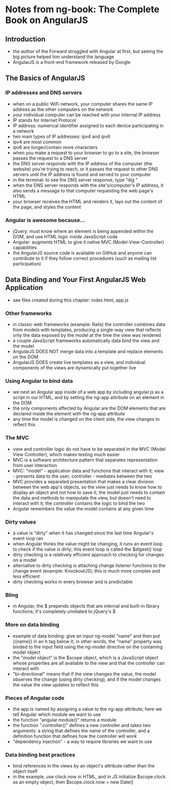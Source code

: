 Notes from ng-book: The Complete Book on AngularJS
==================================================

Introduction
------------

* the author of the Forward struggled with Angular at first, but seeing the big picture helped him understand the language
* AngularJS is a front-end framework released by Google


The Basics of AngularJS
-----------------------

### IP addresses and DNS servers

* when on a public WiFi network, your computer shares the same IP address as the other computers on the network
* your individual computer can be reached with your internal IP address
* IP stands for Internet Protocol
* IP address: numerical identifier assigned to each device participating in a network
* two main types of IP addresses: ipv4 and ipv6
* ipv4 are most common
* ipv6 are longer/contain more characters
* when you make a request to your browser to go to a site, the browser passes the request to a DNS server
* the DNS server responds with the IP address of the computer (the website) you're trying to reach, or it passes the request to other DNS servers until the IP address is found and served to your computer
* in the terminal: to see the DNS server response, type "dig <URL>"
* when the DNS server responds with the site's/computer's IP address, it also sends a message to that computer requesting the web page's HTML
* your browser receives the HTML and renders it, lays out the content of the page, and styles the content

### Angular is awesome because...

* jQuery: must know where an element is being appended within the DOM, and use HTML logic inside JavaScript code
* Angular: augments HTML to give it native MVC (Model-View-Controller) capabilities
* the AngularJS source code is available on GitHub and anyone can contribute to it if they follow correct procedures (such as mailing list participation)


Data Binding and Your First AngularJS Web Application
-----------------------------------------------------

* see files created during this chapter: index.html, app.js

### Other frameworks

* in classic web frameworks (example: Rails) the controller combines data from models with templates, producing a single-way view that reflects only the data exposed by the model at the time the view was rendered
* a couple JavaScript frameworks automatically data bind the view and the model
* AngularJS DOES NOT merge data into a template and replace elements on the DOM
* AngularJS DOES create live templates as a view, and individual components of the views are dynamically put together live

### Using Angular to bind data

* we nest an Angular app inside of a web app by including angular.js as a script in our HTML, and by setting the ng-app attribute on an element in the DOM
* the only components affected by Angular are the DOM elements that are declared inside the element with the ng-app attribute
* any time the model is changed on the client side, the view changes to reflect this

### The MVC

* view and controller logic do not have to be separated in the MVC (Model View Controller), which makes testing much easier
* MVC is a software architecture pattern that separates representation from user interaction
* MVC: "model" - application data and functions that interact with it; view - presents data to the user; controller - mediates between the two
* MVC provides a separated presentation that makes a clear division between the web app's objects, so the view just needs to know how to display an object and not how to save it; the model just needs to contain the data and methods to manipulate the view, but doesn't need to interact with it; the controller contains the logic to bind the two
* Angular remembers the value the model contains at any given time

### Dirty values

* a value is "dirty" when it has changed since the last time Angular's event loop ran
* when Angular thinks the value might be changing, it runs an event loop to check if the value is dirty; this event loop is called the $digest() loop
* dirty checking is a relatively efficient approach to checking for changes on a model
* alternative to dirty checking is attaching change listener functions to the change event (example: KnockoutJS); this is much more complex and less efficient
* dirty checking works in every browser and is predictable

### Bling

* in Angular, the $ prepends objects that are internal and built-in library functions; it's completely unrelated to jQuery's $

### More on data binding

* example of data binding: give an input ng-model "name" and then put {{name}} in an h tag below it; in other words, the "name" property was binded to the input field using the ng-model directive on the containing model object
* the "model object" is the $scope object, which is a JavaScript object whose properties are all available to the view and that the controller can interact with
* "bi-directional" means that if the view changes the value, the model observes the change (using dirty checking), and if the model changes the value the view updates to reflect this

### Pieces of Angular code

* the app is named by assigning a value to the ng-app attribute; here we tell Angular which module we want to use
* the function "angular.module()" returns a module
* the function ".controller()" defines a new controller and takes two arguments: a string that defines the name of the controller, and a definition function that defines how the controller will work
* "dependency injection" - a way to require libraries we want to use

### Data binding best practices

* bind references in the views by an object's attribute rather than the object itself
* in the example, use clock.now in HTML, and in JS initialize $scope.clock as an empty object, then $scope.clock.now = new Date()

